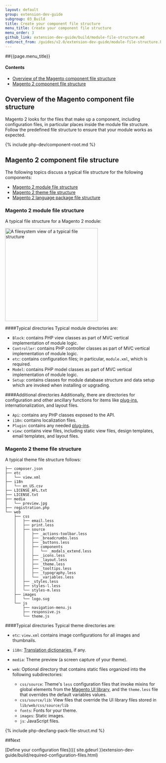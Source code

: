 ```yaml
---
layout: default
group: extension-dev-guide
subgroup: 03_Build
title: Create your component file structure 
menu_title: Create your component file structure 
menu_order: 3
github_link: extension-dev-guide/build/module-file-structure.md
redirect_from: /guides/v2.0/extension-dev-guide/module-file-structure.html
---
```


##{{page.menu_title}}

#### Contents
*	<a href="#file-struc-overview">Overview of the Magento component file structure</a>
*	<a href="#file-struct-comp">Magento 2 component file structure</a>

<h2 id="file-struc-overview">Overview of the Magento component file structure</h2>
Magento 2 looks for the files that make up a component, including configuration files, in particular places inside the module file structure. Follow the predefined file structure to ensure that your module works as expected.

{% include php-dev/component-root.md %}

<h2 id="file-struct-comp">Magento 2 component file structure</h2>
The following topics discuss a typical file structure for the following components:

*	<a href="#file-struct-comp-mod">Magento 2 module file structure</a>
*	<a href="#file-struct-comp-theme">Magento 2 theme file structure</a>
*	<a href="#file-struct-comp-lang">Magento 2 language package file structure</a>

<h3 id="file-struct-comp-mod">Magento 2 module file structure</h3>
A typical file structure for a Magento 2 module:
<p><img src="{{ site.baseurl }}common/images/pdg-config-file-structure.png" width="300" alt="A filesystem view of a typical file structure"></p>

####Typical directories
Typical module directories are:

* `Block`: contains PHP view classes as part of MVC vertical implementation of module logic.
* `Controller`: contains PHP controller classes as part of MVC vertical implementation of module logic.
* `etc`: contains configuration files; in particular, `module.xml`, which is required.
* `Model`: contains PHP model classes as part of MVC vertical implementation of module logic.
* `Setup`: contains classes for module database structure and data setup which are invoked when installing or upgrading.

####Additional directories
Additionally, there are directories for configuration and other ancillary functions for items like <a href="{{ site.gdeurl }}extension-dev-guide/plugins.html">plug-ins</a>, internationalization, and layout files.

* `Api`: contains any PHP classes exposed to the API.	
* `i18n`: contains localization files.
* `Plugin`: contains any needed <a href="{{ site.gdeurl }}extension-dev-guide/plugins.html">plug-ins</a>.
* `view`: contains view files, including static view files, design templates, email templates, and layout files.

<h3 id="file-struct-comp-theme">Magento 2 theme file structure</h3>
A typical theme file structure follows:

	├── composer.json
	├── etc
	│   └── view.xml
	├── i18n
	│   └── en_US.csv
	├── LICENSE_AFL.txt
	├── LICENSE.txt
	├── media
	│   └── preview.jpg
	├── registration.php
	└── web
	    ├── css
	    │   ├── email.less
	    │   ├── print.less
	    │   ├── source
	    │   │   ├── _actions-toolbar.less
	    │   │   ├── _breadcrumbs.less
	    │   │   ├── _buttons.less
	    │   │   ├── components
	    │   │   │   └── _modals_extend.less
	    │   │   ├── _icons.less
	    │   │   ├── _layout.less
	    │   │   ├── _theme.less
	    │   │   ├── _tooltips.less
	    │   │   ├── _typography.less
	    │   │   └── _variables.less
	    │   ├── _styles.less
	    │   ├── styles-l.less
	    │   └── styles-m.less
	    ├── images
	    │   └── logo.svg
	    └── js
	        ├── navigation-menu.js
	        ├── responsive.js
	        └── theme.js

####Typical directories
Typical theme directories are: 

*	`etc`: `view.xml` contains image configurations for all images and thumbnails.
*	`i18n`: <a href="{{ site.gdeurl }}frontend-dev-guide/translations/xlate.html#m2devgde-xlate-dictionaries">Translation dictionaries</a>, if any.
*	`media`: Theme preview (a screen capture of your theme).
*	`web`: Optional directory that contains static files organized into the following subdirectories:

	*	`css/source`: Theme's `less` configuration files that invoke mixins for global elements from the <a href="{{ site.gdeurl }}frontend-dev-guide/css-topics/theme-ui-lib.html">Magento UI library</a>, and the `theme.less` file that overrides the default variables values.
	*	`css/source/lib`: View files that override the UI library files stored in `lib/web/css/source/lib`
	*	`fonts`: Fonts for your theme.
	*	`images`: Static images.
	*	`js`: JavaScript files.

{% include php-dev/lang-pack-file-struct.md %}


##Next

[Define your configuration files]({{ site.gdeurl }}extension-dev-guide/build/required-configuration-files.html)
